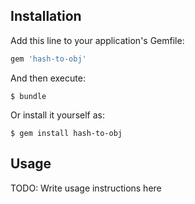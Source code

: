 ## Installation

Add this line to your application's Gemfile:

```ruby
gem 'hash-to-obj'
```

And then execute:

    $ bundle

Or install it yourself as:

    $ gem install hash-to-obj

## Usage

TODO: Write usage instructions here

